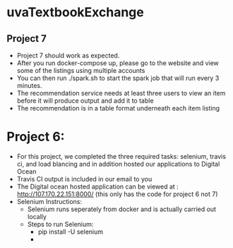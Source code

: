 # uvaTextbookExchange

## Project 7
- Project 7 should work as expected. 
- After you run docker-compose up, please go to the website and view some of the listings using multiple accounts
- You can then run ./spark.sh to start the spark job that will run every 3 minutes. 
- The recommendation service needs at least three users to view an item before it will produce output and add it to table
- The recommendation is in a table format underneath each item listing


# Project 6:
- For this project, we completed the three required tasks: selenium, travis ci, and load blancing and in addition hosted our applications to Digital Ocean
- Travis CI output is included in our email to you
- The Digital ocean hosted application can be viewed at : http://107.170.22.151:8000/ (this only has the code for project 6 not 7)
- Selenium Instructions:
  - Selenium runs seperately from docker and is actually carried out locally
  - Steps to run Selenium:
    - pip install -U selenium
    - 
